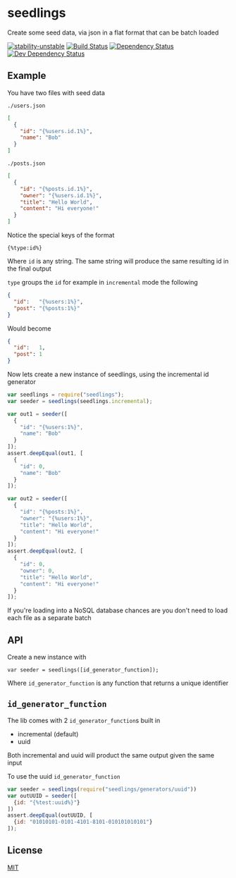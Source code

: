 # seedlings
Create some seed data, via json in a flat format that can be batch loaded

[![stability-unstable](https://img.shields.io/badge/stability-unstable-yellow.svg)][stability]
[![Build Status](https://circleci.com/gh/orangemug/seedlings.png?style=shield)][circleci]
[![Dependency Status](https://david-dm.org/orangemug/seedlings.svg)][dm-prod]
[![Dev Dependency Status](https://david-dm.org/orangemug/seedlings/dev-status.svg)][dm-dev]

[stability]:   https://github.com/orangemug/seedlings#unstable
[circleci]:    https://circleci.com/gh/orangemug/seedlings
[dm-prod]:     https://david-dm.org/orangemug/seedlings
[dm-dev]:      https://david-dm.org/orangemug/seedlings#info=devDependencies


## Example
You have two files with seed data

`./users.json`
```json
[
  {
    "id": "{%users.id.1%}",
    "name": "Bob"
  }
]
```

`./posts.json`
```json
[
  {
    "id": "{%posts.id.1%}",
    "owner": "{%users.id.1%}",
    "title": "Hello World",
    "content": "Hi everyone!"
  }
]
```

Notice the special keys of the format

```
{%type:id%}
```

Where `id` is any string. The same string will produce the same resulting id in the final output

`type` groups the `id` for example in `incremental` mode the following

```json
{
  "id":   "{%users:1%}",
  "post": "{%posts:1%}"
}
```

Would become

```json
{
  "id":   1,
  "post": 1
}
```

Now lets create a new instance of seedlings, using the incremental id generator

```js
var seedlings = require("seedlings");
var seeder = seedlings(seedlings.incremental);

var out1 = seeder([
  {
    "id": "{%users:1%}",
    "name": "Bob"
  }
]);
assert.deepEqual(out1, [
  {
    "id": 0,
    "name": "Bob"
  }
]);

var out2 = seeder([
  {
    "id": "{%posts:1%}",
    "owner": "{%users:1%}",
    "title": "Hello World",
    "content": "Hi everyone!"
  }
]);
assert.deepEqual(out2, [
  {
    "id": 0,
    "owner": 0,
    "title": "Hello World",
    "content": "Hi everyone!"
  }
]);
```

If you're loading into a NoSQL database chances are you don't need to load each file as a separate batch

## API
Create a new instance with

    var seeder = seedlings([id_generator_function]);

Where `id_generator_function` is any function that returns a unique identifier


## `id_generator_function`
The lib comes with 2 `id_generator_function`s built in

 * incremental (default)
 * uuid 

Both incremental and uuid will product the same output given the same input

To use the uuid `id_generator_function`

```js
var seeder = seedlings(require("seedlings/generators/uuid"))
var outUUID = seeder([
  {id: "{%test:uuid%}"}
])
assert.deepEqual(outUUID, [
  {id: "01010101-0101-4101-8101-010101010101"}
]);
```


## License
[MIT](LICENSE)
